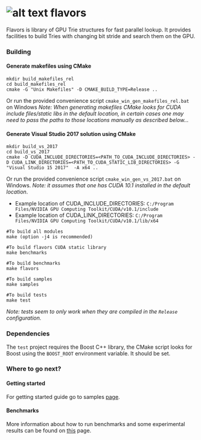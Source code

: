 ![alt text](https://www.iconsdb.com/icons/download/guacamole-green/ice-cream-2-48.png)
flavors
=======

Flavors is library of GPU Trie structures for fast parallel lookup. It provides facilities to build Tries with changing bit stride and search them on the GPU.



### Building

#### Generate makefiles using CMake

```
mkdir build_makefiles_rel
cd build_makefiles_rel
cmake -G "Unix Makefiles" -D CMAKE_BUILD_TYPE=Release ..
```
Or run the provided convenience script `cmake_win_gen_makefiles_rel.bat` on Windows
*Note: When generating makefiles CMake looks for CUDA include files/static libs in the default location, in certain cases one may need to pass the paths to those locations manually as described below...*
#### Generate Visual Studio 2017 solution using CMake

```
mkdir build_vs_2017
cd build_vs_2017
cmake -D CUDA_INCLUDE_DIRECTORIES=<PATH_TO_CUDA_INCLUDE_DIRECTORIES> -D CUDA_LINK_DIRECTORIES=<PATH_TO_CUDA_STATIC_LIB_DIRECTORIES> -G "Visual Studio 15 2017"  -A x64 ..
```
Or run the provided convenience script `cmake_win_gen_vs_2017.bat` on Windows. *Note: it assumes that one has CUDA 10.1 installed in the default location*.

* Example location of CUDA_INCLUDE_DIRECTORIES: `C:/Program Files/NVIDIA GPU Computing Toolkit/CUDA/v10.1/include`
* Example location of CUDA_LINK_DIRECTORIES: `C:/Program Files/NVIDIA GPU Computing Toolkit/CUDA/v10.1/lib/x64`

```
#To build all modules
make (option -j4 is recommended)

#To build flavors CUDA static library
make benchmarks

#To build benchmarks
make flavors

#To build samples
make samples

#To build tests
make test
```
*Note: tests seem to only work when they are compiled in the `Release` configuration.*

### Dependencies
The `test` project requires the Boost C++ library, the CMake script looks for Boost using the `BOOST_ROOT` environment variable. It should be set.

### Where to go next?

#### Getting started

For getting started guide go to samples [page](samples/README.md).

#### Benchmarks

More information about how to run benchmarks and some experimental results can be found on [this](benchmarks/README.md) page.

